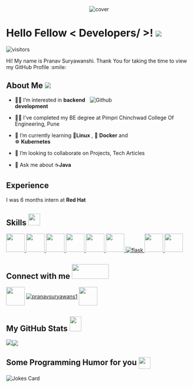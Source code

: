 <div align="center">
<img width="70%" height = "340px" src="https://www.7pace.com/wp-content/uploads/2020/08/cover-dev-productivity.png" alt="cover" />
</div>
<h1> Hello Fellow < Developers/ >! <img src = "https://raw.githubusercontent.com/MartinHeinz/MartinHeinz/master/wave.gif" height="70px"> </h1>
<p align='center'>

![visitors](https://visitor-badge.glitch.me/badge?page_id=Pranav-Code-007.Pranav-Code-007)

</p>
<div size='20px'> Hi! My name is Pranav Suryawanshi. Thank You for taking the time to view my GitHub Profile :smile: 
</div>

<h2> About Me <img src = "https://media0.giphy.com/media/KDDpcKigbfFpnejZs6/giphy.gif?cid=ecf05e47oy6f4zjs8g1qoiystc56cu7r9tb8a1fe76e05oty&rid=giphy.gif" height = "150px" ></h2>

<img width="55%" align="right" alt="Github" src="https://raw.githubusercontent.com/onimur/.github/master/.resources/git-header.svg" />


- 👨‍💻 I’m interested in **backend development**

- 👨‍🎓 I've completed my BE degree at Pimpri Chinchwad College Of Engineering, Pune

- 🌱 I’m currently learning 🐧**Linux**  , 🐳 **Docker**  and <br>☸ **Kubernetes**

- 👯 I’m looking to collaborate on Projects, Tech Articles 

- 💬 Ask me about ☕**Java**

<h2> Experience </h2>

 I was 6 months intern at **Red Hat**
<h2> Skills <img src = "https://media2.giphy.com/media/QssGEmpkyEOhBCb7e1/giphy.gif?cid=ecf05e47a0n3gi1bfqntqmob8g9aid1oyj2wr3ds3mg700bl&rid=giphy.gif" height = 32px width = 32px > </h2>
<a href= https://github.com/Pranav-Code-007?tab=repositories&q=&type=&language=python&sort= > <img  height = 50px width ='50px' src ='https://raw.githubusercontent.com/rahulbanerjee26/githubAboutMeGenerator/main/icons/python.svg'> </a>
<a href= https://github.com/Pranav-Code-007?tab=repositories&q=&type=&language=c&sort= > <img height = 50px width ='50px' src ='https://raw.githubusercontent.com/rahulbanerjee26/githubAboutMeGenerator/main/icons/c.svg'> </a>
<a href= https://github.com/Pranav-Code-007?tab=repositories&q=&type=&language=cpp&sort= > <img height = 50px width ='50px' src ='https://raw.githubusercontent.com/rahulbanerjee26/githubAboutMeGenerator/main/icons/cpp.svg'> </a>
<a href= https://github.com/Pranav-Code-007?tab=repositories&q=&type=&language=java&sort= > <img height = 50px width ='50px' src ='https://raw.githubusercontent.com/rahulbanerjee26/githubAboutMeGenerator/main/icons/java.svg'> </a>
<a href= https://github.com/Pranav-Code-007?tab=repositories&q=&type=&language=oracle&sort= > <img height = 50px width ='50px' src ='https://raw.githubusercontent.com/rahulbanerjee26/githubAboutMeGenerator/main/icons/oracle.svg'> </a>
<a href= https://github.com/Pranav-Code-007?tab=repositories&q=&type=&language=linux&sort= > <img height = 50px width ='50px' src ='https://raw.githubusercontent.com/rahulbanerjee26/githubAboutMeGenerator/main/icons/linux.svg'> </a>
<a href="https://flask.palletsprojects.com/" target="_blank"> <img src="https://www.vectorlogo.zone/logos/pocoo_flask/pocoo_flask-icon.svg" alt="flask" height = 50px width ='50px/> 
<a href="https://www.w3.org/html/" target="_blank"> <img src="https://raw.githubusercontent.com/devicons/devicon/master/icons/html5/html5-original-wordmark.svg" alt="html5" height = 50px width ='50px' /> 
<a href= https://github.com/Pranav-Code-007?tab=repositories&q=&type=&language=git&sort= > <img height = 50px width ='50px'' src ='https://raw.githubusercontent.com/rahulbanerjee26/githubAboutMeGenerator/main/icons/git.svg'> </a>
<a href= https://github.com/Pranav-Code-007?tab=repositories&q=&type=&language=github&sort= > <img height = 50px width ='50px' src ='https://raw.githubusercontent.com/rahulbanerjee26/githubAboutMeGenerator/main/icons/github.svg'> </a>


<h2> Connect with me <img src='https://raw.githubusercontent.com/ShahriarShafin/ShahriarShafin/main/Assets/handshake.gif' height = 40px width="100px"> </h2>
<a href = 'https://www.linkedin.com/in/pranav-suryawanshi-50157a1a1'> <img height = 50px width ='50px' align= 'center' src="https://raw.githubusercontent.com/rahulbanerjee26/githubAboutMeGenerator/main/icons/linked-in-alt.svg"/></a> 
<a href="https://www.hackerrank.com/pranavsuryawans1" target="blank"><img align="center" src="https://raw.githubusercontent.com/rahuldkjain/github-profile-readme-generator/master/src/images/icons/Social/hackerrank.svg" alt="pranavsuryawans1" height = 50px width ='50px' /></a>
<a href = 'https://www.github.com/Pranav-Code-007'> <img height = 50px width ='50px' align= 'center' src="https://raw.githubusercontent.com/rahulbanerjee26/githubAboutMeGenerator/main/icons/github.svg"/></a> 



<h2> My GitHub Stats <img src='https://media1.giphy.com/media/du3J3cXyzhj75IOgvA/giphy.gif?cid=ecf05e47x2g034i9pzwtzzsd3xgg2w9nr94t4tflbbgo3008&rid=giphy.gif' height = 40px width='32px'> </h2>

<a href="https://github.com/anuraghazra/github-readme-stats">
<img align="left" src="https://github-readme-stats.vercel.app/api?username=Pranav-Code-007&count_private=true&show_icons=true&theme=default" />
</a>
<a href="https://github.com/anuraghazra/convoychat">
<img align="center" src="https://github-readme-stats.vercel.app/api/top-langs/?username=Pranav-Code-007&theme=default" />
</a>

<h2> Some Programming Humor for you <img align ='center' src='https://media2.giphy.com/media/UQDSBzfyiBKvgFcSTw/giphy.gif?cid=ecf05e47p3cd513axbek3f56ti3jzizq8hincw20jauyyfyw&rid=giphy.gif' height = 32px width = '32px'></h2>

![Jokes Card](https://readme-jokes.vercel.app/api?theme=default)


<br>
